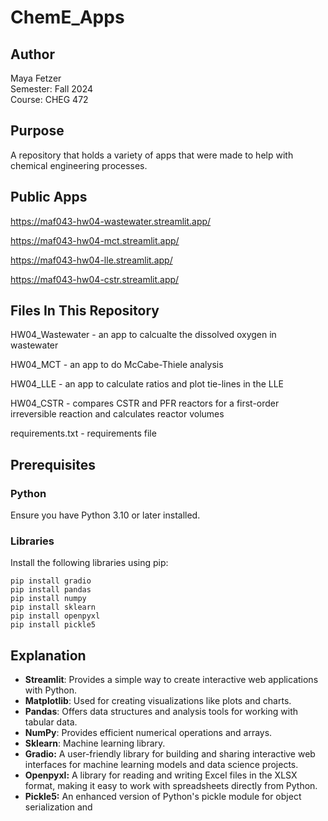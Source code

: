 # ChemE_Apps

## Author
Maya Fetzer  
Semester: Fall 2024  
Course: CHEG 472  

## Purpose
A repository that holds a variety of apps that were made to help with chemical engineering processes. 

## Public Apps

https://maf043-hw04-wastewater.streamlit.app/

https://maf043-hw04-mct.streamlit.app/

https://maf043-hw04-lle.streamlit.app/

https://maf043-hw04-cstr.streamlit.app/

## Files In This Repository

HW04_Wastewater - an app to calcualte the dissolved oxygen in wastewater

HW04_MCT - an app to do McCabe-Thiele analysis

HW04_LLE - an app to calculate ratios and plot tie-lines in the LLE

HW04_CSTR - compares CSTR and PFR reactors for a first-order irreversible reaction and calculates reactor volumes

requirements.txt - requirements file

## Prerequisites

### Python
Ensure you have Python 3.10 or later installed.

### Libraries
Install the following libraries using pip:

```
pip install gradio
pip install pandas
pip install numpy
pip install sklearn
pip install openpyxl
pip install pickle5
```

## Explanation

- **Streamlit**: Provides a simple way to create interactive web applications with Python.
- **Matplotlib**: Used for creating visualizations like plots and charts.
- **Pandas**: Offers data structures and analysis tools for working with tabular data.
- **NumPy**: Provides efficient numerical operations and arrays.
- **Sklearn**: Machine learning library.
- **Gradio:** A user-friendly library for building and sharing interactive web interfaces for machine learning models and data science projects.
- **Openpyxl:** A library for reading and writing Excel files in the XLSX format, making it easy to work with spreadsheets directly from Python.
- **Pickle5:** An enhanced version of Python's pickle module for object serialization and

